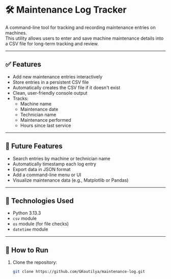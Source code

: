 # 🛠️ Maintenance Log Tracker

A command-line tool for tracking and recording maintenance entries on machines.  
This utility allows users to enter and save machine maintenance details into a CSV file for long-term tracking and review.

---

## ✅ Features

- Add new maintenance entries interactively
- Store entries in a persistent CSV file
- Automatically creates the CSV file if it doesn't exist
- Clean, user-friendly console output
- Tracks:
  - Machine name
  - Maintenance date
  - Technician name
  - Maintenance performed
  - Hours since last service

---

## 🔮 Future Features

- Search entries by machine or technician name
- Automatically timestamp each log entry
- Export data in JSON format
- Add a command-line menu or UI
- Visualize maintenance data (e.g., Matplotlib or Pandas)

---

## 📁 Technologies Used

- Python 3.13.3
- `csv` module
- `os` module (for file checks)
- `datetime` module

---

## 🚀 How to Run

1. Clone the repository:
   ```bash
   git clone https://github.com/GKoutilya/maintenance-log.git
